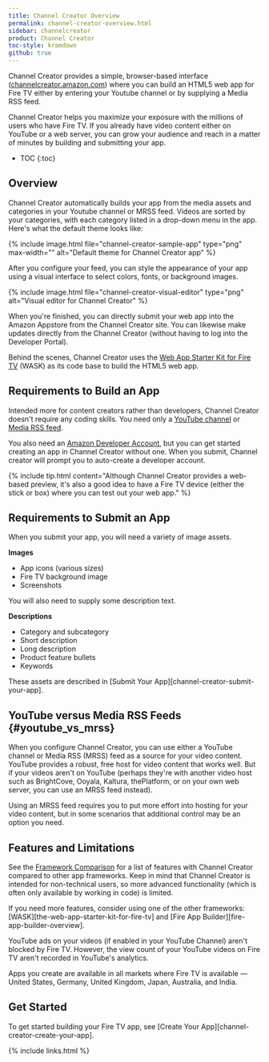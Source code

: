 ```yaml
---
title: Channel Creator Overview
permalink: channel-creator-overview.html
sidebar: channelcreator
product: Channel Creator
toc-style: kramdown
github: true
---
```


Channel Creator provides a simple, browser-based interface ([channelcreator.amazon.com](http://channelcreator.amazon.com)) where you can build an HTML5 web app for Fire TV either by entering your Youtube channel or by supplying a Media RSS feed.

Channel Creator helps you maximize your exposure with the millions of users who have Fire TV. If you already have video content either on YouTube or a web server, you can grow your audience and reach in a matter of minutes by building and submitting your app.

* TOC
{:toc}

## Overview

Channel Creator automatically builds your app from the media assets and categories in your Youtube channel or MRSS feed. Videos are sorted by your categories, with each category listed in a drop-down menu in the app. Here's what the default theme looks like:

{% include image.html  file="channel-creator-sample-app" type="png" max-width="" alt="Default theme for Channel Creator app" %}

After you configure your feed, you can style the appearance of your app using a visual interface to select colors, fonts, or background images.

{% include image.html  file="channel-creator-visual-editor" type="png" alt="Visual editor for Channel Creator" %}

When you're finished, you can directly submit your web app into the Amazon Appstore from the Channel Creator site. You can likewise make updates directly from the Channel Creator (without having to log into the Developer Portal).

Behind the scenes, Channel Creator uses the [Web App Starter Kit for Fire TV](the-web-app-starter-kit-for-fire-tv) (WASK) as its code base to build the HTML5 web app.

## Requirements to Build an App

Intended more for content creators rather than developers, Channel Creator doesn't require any coding skills. You need only a [YouTube channel](https://www.youtube.com/create_channel) or [Media RSS feed]((http://www.rssboard.org/media-rss)).

You also need an [Amazon Developer Account](https://developer.amazon.com), but you can get started creating an app in Channel Creator without one. When you submit, Channel creator will prompt you to auto-create a developer account.

{% include tip.html content="Although Channel Creator provides a web-based preview, it's also a good idea to have a Fire TV device (either the stick or box) where you can test out your web app." %}

## Requirements to Submit an App

When you submit your app, you will need a variety of image assets.

**Images**

* App icons (various sizes)
* Fire TV background image
* Screenshots

You will also need to supply some description text.

**Descriptions**

* Category and subcategory
* Short description
* Long description
* Product feature bullets
* Keywords

These assets are described in [Submit Your App][channel-creator-submit-your-app].

## YouTube versus Media RSS Feeds {#youtube_vs_mrss}

When you configure Channel Creator, you can use either a YouTube channel or Media RSS (MRSS) feed as a source for your video content. YouTube provides a robust, free host for video content that works well. But if your videos aren't on YouTube (perhaps they're with another video host such as BrightCove, Ooyala, Kaltura, thePlatform, or on your own web server, you can use an MRSS feed instead).

Using an MRSS feed requires you to put more effort into hosting for your video content, but in some scenarios that additional control may be an option you need.

## Features and Limitations

See the [Framework Comparison](fire-tv-development-framework-comparison) for a list of features with Channel Creator compared to other app frameworks. Keep in mind that Channel Creator is intended for non-technical users, so more advanced functionality (which is often only available by working in code) is limited.

If you need more features, consider using one of the other frameworks: [WASK][the-web-app-starter-kit-for-fire-tv] and [Fire App Builder][fire-app-builder-overview].

YouTube ads on your videos (if enabled in your YouTube Channel) aren't blocked by Fire TV. However, the view count of your YouTube videos on Fire TV aren't recorded in YouTube's analytics.

Apps you create are available in all markets where Fire TV is available &mdash; United States, Germany, United Kingdom, Japan, Australia, and India. 

## Get Started

To get started building your Fire TV app, see [Create Your App][channel-creator-create-your-app].

{% include links.html %}
